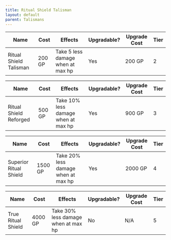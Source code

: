```yaml
---
title: Ritual Shield Talisman
layout: default
parent: Talismans
---
```





| Name                   | Cost   | Effects                           | Upgradable? | Upgrade Cost | Tier |
| ---------------------- | ------ | --------------------------------- | ----------- | ------------ | ---- |
| Ritual Shield Talisman | 200 GP | Take 5 less damage when at max hp | Yes         | 200 GP       | 2    |

| Name                   | Cost   | Effects                             | Upgradable? | Upgrade Cost | Tier |
| ---------------------- | ------ | ----------------------------------- | ----------- | ------------ | ---- |
| Ritual Shield Reforged | 500 GP | Take 10% less damage when at max hp | Yes         | 900 GP       | 3    |

| Name                   | Cost    | Effects                             | Upgradable? | Upgrade Cost | Tier |
| ---------------------- | ------- | ----------------------------------- | ----------- | ------------ | ---- |
| Superior Ritual Shield | 1500 GP | Take 20% less damage when at max hp | Yes         | 2000 GP      | 4    |

| Name               | Cost    | Effects                             | Upgradable? | Upgrade Cost | Tier |
| ------------------ | ------- | ----------------------------------- | ----------- | ------------ | ---- |
| True Ritual Shield | 4000 GP | Take 30% less damage when at max hp | No          | N/A          | 5    |

